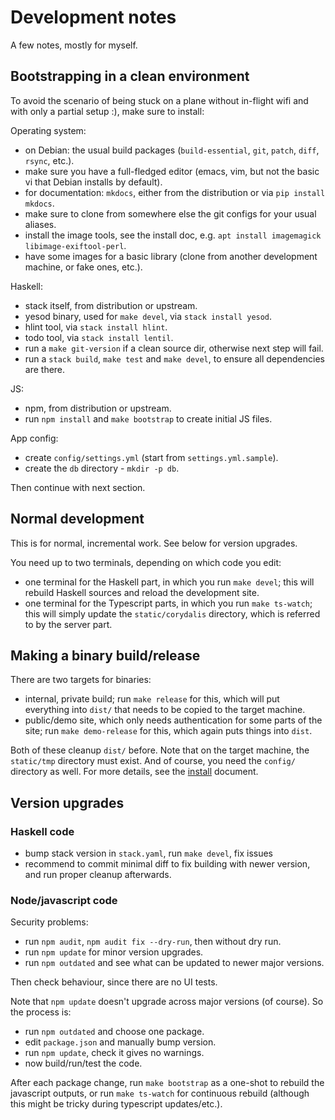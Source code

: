 # Development notes

A few notes, mostly for myself.

## Bootstrapping in a clean environment

To avoid the scenario of being stuck on a plane without in-flight wifi
and with only a partial setup :), make sure to install:

Operating system:

* on Debian: the usual build packages (`build-essential`, `git`,
  `patch`, `diff`, `rsync`, etc.).
* make sure you have a full-fledged editor (emacs, vim, but not the
  basic vi that Debian installs by default).
* for documentation: `mkdocs`, either from the distribution or via `pip
  install mkdocs`.
* make sure to clone from somewhere else the git configs for your usual
  aliases.
* install the image tools, see the install doc, e.g. `apt install
  imagemagick libimage-exiftool-perl`.
* have some images for a basic library (clone from another development
  machine, or fake ones, etc.).

Haskell:

* stack itself, from distribution or upstream.
* yesod binary, used for `make devel`, via `stack install yesod`.
* hlint tool, via `stack install hlint`.
* todo tool, via `stack install lentil`.
* run a `make git-version` if a clean source dir, otherwise next step
  will fail.
* run a `stack build`, `make test` and `make devel`, to ensure all
  dependencies are there.

JS:

* npm, from distribution or upstream.
* run `npm install` and `make bootstrap` to create initial JS files.

App config:

* create `config/settings.yml` (start from `settings.yml.sample`).
* create the `db` directory - `mkdir -p db`.

Then continue with next section.

## Normal development

This is for normal, incremental work. See below for version upgrades.

You need up to two terminals, depending on which code you edit:

* one terminal for the Haskell part, in which you run `make devel`; this will
  rebuild Haskell sources and reload the development site.
* one terminal for the Typescript parts, in which you run `make ts-watch`; this
  will simply update the `static/corydalis` directory, which is referred to by
  the server part.

## Making a binary build/release

There are two targets for binaries:

* internal, private build; run `make release` for this, which will put
  everything into `dist/` that needs to be copied to the target machine.
* public/demo site, which only needs authentication for some parts of the site;
  run `make demo-release` for this, which again puts things into `dist`.

Both of these cleanup `dist/` before. Note that on the target machine, the
`static/tmp` directory must exist. And of course, you need the `config/`
directory as well. For more details, see the [install](install.md) document.

## Version upgrades

### Haskell code

* bump stack version in `stack.yaml`, run `make devel`, fix issues
* recommend to commit minimal diff to fix building with newer version, and run
  proper cleanup afterwards.

### Node/javascript code

Security problems:

* run `npm audit`, `npm audit fix --dry-run`, then without dry run.
* run `npm update` for minor version upgrades.
* run `npm outdated` and see what can be updated to newer major versions.

Then check behaviour, since there are no UI tests.

Note that `npm update` doesn't upgrade across major versions (of course). So
the process is:

* run `npm outdated` and choose one package.
* edit `package.json` and manually bump version.
* run `npm update`, check it gives no warnings.
* now build/run/test the code.

After each package change, run `make bootstrap` as a one-shot to rebuild the
javascript outputs, or run `make ts-watch` for continuous rebuild (although this
might be tricky during typescript updates/etc.).
